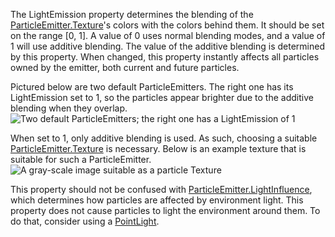 The LightEmission property determines the blending of the
[ParticleEmitter.Texture](https://create.roblox.com/docs/reference/engine/classes/ParticleEmitter#Texture)'s colors with the colors behind them. It should
be set on the range [0, 1]. A value of 0 uses normal blending modes, and a
value of 1 will use additive blending. The value of the additive blending
is determined by this property. When changed, this property instantly
affects all particles owned by the emitter, both current and future
particles.

Pictured below are two default ParticleEmitters. The right one has its
LightEmission set to 1, so the particles appear brighter due to the
additive blending when they overlap.
![Two default ParticleEmitters; the right one has a LightEmission of 1][1]

When set to 1, only additive blending is used. As such, choosing a
suitable [ParticleEmitter.Texture](https://create.roblox.com/docs/reference/engine/classes/ParticleEmitter#Texture) is necessary. Below is an example
texture that is suitable for such a ParticleEmitter.
![A gray-scale image suitable as a particle Texture][2]

This property should not be confused with
[ParticleEmitter.LightInfluence](https://create.roblox.com/docs/reference/engine/classes/ParticleEmitter#LightInfluence), which determines how particles are
affected by environment light. This property does not cause particles to
light the environment around them. To do that, consider using a
[PointLight](https://create.roblox.com/docs/reference/engine/classes/PointLight).

[1]: https://prod.docsiteassets.roblox.com/assets/bltfaa542eee7781432/ParticleEmitter_LightEmission.png
[2]: https://prod.docsiteassets.roblox.com/assets/bltf793b94e42b0b6bf/aura.png